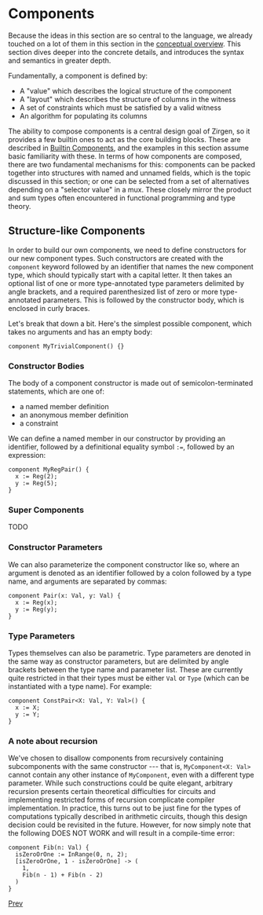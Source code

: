 # Components

Because the ideas in this section are so central to the language, we already
touched on a lot of them in this section in the [conceptual overview](02_Conceptual_Overview.md).
This section dives deeper into the concrete details, and introduces the syntax
and semantics in greater depth.

Fundamentally, a component is defined by:

* A "value" which describes the logical structure of the component
* A "layout" which describes the structure of columns in the witness
* A set of constraints which must be satisfied by a valid witness
* An algorithm for populating its columns

The ability to compose components is a central design goal of Zirgen, so it
provides a few builtin ones to act as the core building blocks. These are
described in [Builtin Components](A1_Builtin_Components.md), and the examples in
this section assume basic familiarity with these. In terms of how components are
composed, there are two fundamental mechanisms for this: components can be
packed together into structures with named and unnamed fields, which is the
topic discussed in this section; or one can be selected from a set of alternatives
depending on a "selector value" in a mux. These closely mirror the product and
sum types often encountered in functional programming and type theory.

## Structure-like Components

In order to build our own components, we need to define constructors for our new
component types. Such constructors are created with the `component` keyword
followed by an identifier that names the new component type, which should
typically start with a capital letter. It then takes an optional list of one or
more type-annotated type parameters delimited by angle brackets, and a required
parenthesized list of zero or more type-annotated parameters. This is followed
by the constructor body, which is enclosed in curly braces.

Let's break that down a bit. Here's the simplest possible component, which takes
no arguments and has an empty body:

```
component MyTrivialComponent() {}
```

### Constructor Bodies

The body of a component constructor is made out of semicolon-terminated statements,
which are one of:
* a named member definition
* an anonymous member definition
* a constraint

We can define a named member in our constructor by providing an identifier,
followed by a definitional equality symbol `:=`, followed by an expression:

```
component MyRegPair() {
  x := Reg(2);
  y := Reg(5);
}
```

### Super Components

TODO

### Constructor Parameters

We can also parameterize the component constructor like so, where an argument is
denoted as an identifier followed by a colon followed by a type name, and
arguments are separated by commas:

```
component Pair(x: Val, y: Val) {
  x := Reg(x);
  y := Reg(y);
}
```

### Type Parameters

Types themselves can also be parametric. Type parameters are denoted in the same
way as constructor parameters, but are delimited by angle brackets between the
type name and parameter list. These are currently quite restricted in that their
types must be either `Val` or `Type` (which can be instantiated with a type
name). For example:

```
component ConstPair<X: Val, Y: Val>() {
  x := X;
  y := Y;
}
```

### A note about recursion

We've chosen to disallow components from recursively containing subcomponents
with the same constructor --- that is, `MyComponent<X: Val>` cannot contain any
other instance of `MyComponent`, even with a different type parameter. While
such constructions could be quite elegant, arbitrary recursion presents certain
theoretical difficulties for circuits and implementing restricted forms of
recursion complicate compiler implementation. In practice, this turns out to
be just fine for the types of computations typically described in arithmetic
circuits, though this design decision could be revisited in the future. However,
for now simply note that the following DOES NOT WORK and will result in a
compile-time error:

```
component Fib(n: Val) {
  isZeroOrOne := InRange(0, n, 2);
  [isZeroOrOne, 1 - isZeroOrOne] -> (
    1,
    Fib(n - 1) + Fib(n - 2)
  )
}
```

[Prev](03_Building_a_Fibonacci_Circuit.md)
